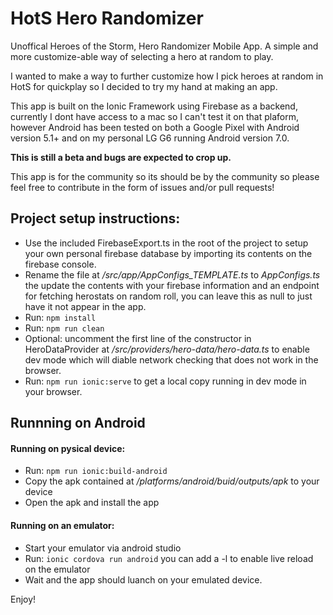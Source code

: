 # HotS Hero Randomizer
Unoffical Heroes of the Storm, Hero Randomizer Mobile App. A simple and more customize-able way of selecting a hero at random to play.

I wanted to make a way to further customize how I pick heroes at random in HotS for quickplay so I decided to try my hand at making an app.

This app is built on the Ionic Framework using Firebase as a backend, currently I dont have access to a mac so I can't test it on that plaform, however Android has been tested on both a Google Pixel with Android version 5.1+ and on my personal LG G6 running Android version 7.0. 

**This is still a beta and bugs are expected to crop up.**

This app is for the community so its should be by the community so please feel free to contribute in the form of issues and/or pull requests!




## Project setup instructions:
* Use the included FirebaseExport.ts in the root of the project to setup your own personal firebase database by importing its contents on the firebase console.
* Rename the file at */src/app/AppConfigs_TEMPLATE.ts* to *AppConfigs.ts* the update the contents with your firebase information and an endpoint for fetching herostats on random roll, you can leave this as null to just have it not appear in the app.
* Run: `npm install`
* Run: `npm run clean`
* Optional: uncomment the first line of the constructor in HeroDataProvider at */src/providers/hero-data/hero-data.ts* to enable dev mode which will diable network checking that does not work in the browser.
* Run: `npm run ionic:serve` to get a local copy running in dev mode in your browser.


## Runnning on Android
#### Running on pysical device:
* Run: `npm run ionic:build-android`
* Copy the apk contained at */platforms/android/buid/outputs/apk* to your device
* Open the apk and install the app

#### Running on an emulator:
* Start your emulator via android studio
* Run: `ionic cordova run android` you can add a -l to enable live reload on the emulator
* Wait and the app should luanch on your emulated device.

Enjoy!
